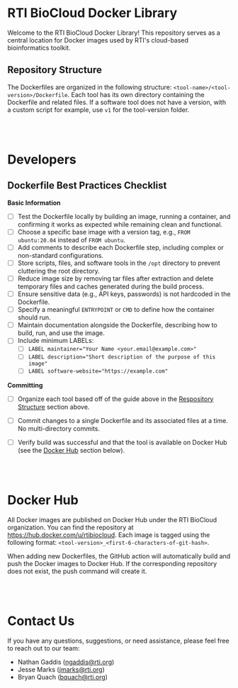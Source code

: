 # RTI BioCloud Docker Library

Welcome to the RTI BioCloud Docker Library! This repository serves as a central location for Docker images used by RTI's cloud-based bioinformatics toolkit.

## Repository Structure

The Dockerfiles are organized in the following structure: `<tool-name>/<tool-version>/Dockerfile`. Each tool has its own directory containing the Dockerfile and related files.
If a software tool does not have a version, with a custom script for example, use `v1` for the tool-version folder.


<br><br>

# Developers
## Dockerfile Best Practices Checklist

**Basic Information**
- [ ] Test the Dockerfile locally by building an image, running a container, and confirming it works as expected while remaining clean and functional.
- [ ] Choose a specific base image with a version tag, e.g., `FROM ubuntu:20.04` instead of `FROM ubuntu`.
- [ ] Add comments to describe each Dockerfile step, including complex or non-standard configurations.
- [ ] Store scripts, files, and software tools in the `/opt` directory to prevent cluttering the root directory.
- [ ] Reduce image size by removing tar files after extraction and delete temporary files and caches generated during the build process.
- [ ] Ensure sensitive data (e.g., API keys, passwords) is not hardcoded in the Dockerfile.
- [ ] Specify a meaningful `ENTRYPOINT` or `CMD` to define how the container should run.
- [ ] Maintain documentation alongside the Dockerfile, describing how to build, run, and use the image.
- [ ] Include minimum LABELs:
  - [ ] `LABEL maintainer="Your Name <your.email@example.com>"`
  - [ ] `LABEL description="Short description of the purpose of this image"`
  - [ ] `LABEL software-website="https://example.com"`

**Committing**

- [ ] Organize each tool based off of the guide above in the [Respository Structure](#repository-structure) section above.
- [ ] Commit changes to a single Dockerfile and its associated files at a time. No multi-directory commits.
- [ ] Verify build was successful and that the tool is available on Docker Hub (see the [Docker Hub](#docker-hub) section below). 


<br><br>

# Docker Hub

All Docker images are published on Docker Hub under the RTI BioCloud organization. You can find the repository at https://hub.docker.com/u/rtibiocloud. Each image is tagged using the following format: `<tool-version>_<first-6-characters-of-git-hash>`.

When adding new Dockerfiles, the GitHub action will automatically build and push the Docker images to Docker Hub. If the corresponding repository does not exist, the push command will create it.


<br><br>

# Contact Us

If you have any questions, suggestions, or need assistance, please feel free to reach out to our team:

- Nathan Gaddis (ngaddis@rti.org)
- Jesse Marks (jmarks@rti.org)
- Bryan Quach (bquach@rti.org)
